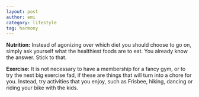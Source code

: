 ```yaml
---
layout: post
author: emi
category: lifestyle
tag: harmony
---
```

**Nutrition:** Instead of agonizing over which diet you should choose to go on, simply ask yourself what the healthiest foods are to eat. You already know the answer. Stick to that.  

**Exercise:** It is not necessary to have a membership for a fancy gym, or to try the next big exercise fad, if these are things that will turn into a chore for you. Instead, try activities that you enjoy, such as Frisbee, hiking, dancing or riding your bike with the kids.  
